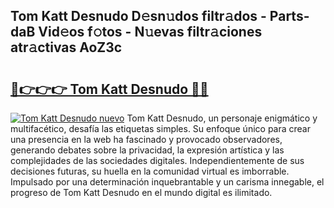 ## Tom Katt Desnudo D𝚎sn𝚞dos filtr𝚊dos - Parts-daB Vid𝚎os f𝚘tos - N𝚞evas filtr𝚊ciones atr𝚊ctivas AoZ3c

# <h2><a href="http://mbc11t.tromn.icu/?c=Tom+Katt+Desnudo">🔗👉👉👉 Tom Katt Desnudo 🔗🔗</a></h2>

[![Tom Katt Desnudo nuevo](https://i.imgur.com/pEAQMta.gif)](http://mbc11t.tromn.icu/?c=Tom+Katt+Desnudo)
Tom Katt Desnudo, un personaje enigmático y multifacético, desafía las etiquetas simples. Su enfoque único para crear una presencia en la web ha fascinado y provocado observadores, generando debates sobre la privacidad, la expresión artística y las complejidades de las sociedades digitales. Independientemente de sus decisiones futuras, su huella en la comunidad virtual es imborrable. Impulsado por una determinación inquebrantable y un carisma innegable, el progreso de Tom Katt Desnudo en el mundo digital es ilimitado.
